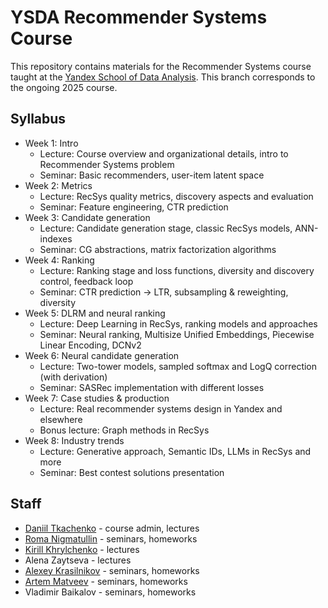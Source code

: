 # YSDA Recommender Systems Course

This repository contains materials for the Recommender Systems course taught at the [Yandex School of Data Analysis](https://shad.yandex.ru). This branch corresponds to the ongoing 2025 course.

## Syllabus

- Week 1: Intro
    - Lecture: Course overview and organizational details, intro to Recommender Systems problem
    - Seminar: Basic recommenders, user-item latent space
- Week 2: Metrics
    - Lecture: RecSys quality metrics, discovery aspects and evaluation
    - Seminar: Feature engineering, CTR prediction
- Week 3: Candidate generation
    - Lecture: Candidate generation stage, classic RecSys models, ANN-indexes
    - Seminar: CG abstractions, matrix factorization algorithms
- Week 4: Ranking
    - Lecture: Ranking stage and loss functions, diversity and discovery control, feedback loop
    - Seminar: CTR prediction -> LTR, subsampling & reweighting, diversity
- Week 5: DLRM and neural ranking
    - Lecture: Deep Learning in RecSys, ranking models and approaches
    - Seminar: Neural ranking, Multisize Unified Embeddings, Piecewise Linear Encoding, DCNv2
- Week 6: Neural candidate generation
    - Lecture: Two-tower models, sampled softmax and LogQ correction (with derivation)
    - Seminar: SASRec implementation with different losses
- Week 7: Case studies & production
    - Lecture: Real recommender systems design in Yandex and elsewhere
    - Bonus lecture: Graph methods in RecSys
- Week 8: Industry trends
    - Lecture: Generative approach, Semantic IDs, LLMs in RecSys and more
    - Seminar: Best contest solutions presentation


## Staff

- [Daniil Tkachenko](https://github.com/deadpadre) - course admin, lectures
- [Roma Nigmatullin](https://github.com/rmnigm) - seminars, homeworks
- [Kirill Khrylchenko](https://github.com/KhrylchenkoKirill) - lectures
- Alena Zaytseva - lectures
- [Alexey Krasilnikov](https://github.com/KrasilnikovAV) - seminars, homeworks
- [Artem Matveev](https://github.com/matfu-pixel) - seminars, homeworks
- Vladimir Baikalov - seminars, homeworks
